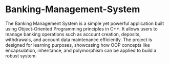 # Banking-Management-System
The Banking Management System is a simple yet powerful application built using Object-Oriented Programming principles in C++. It allows users to manage banking operations such as account creation, deposits, withdrawals, and account data maintenance efficiently. The project is designed for learning purposes, showcasing how OOP concepts like encapsulation, inheritance, and polymorphism can be applied to build a robust system.
